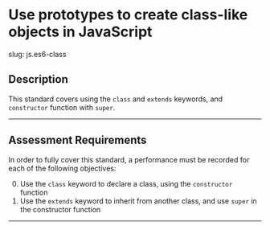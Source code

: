 # Use prototypes to create class-like objects in JavaScript

slug: js.es6-class

## Description
This standard covers using the `class` and `extends` keywords, and `constructor` function with `super`.

---
## Assessment Requirements
In order to fully cover this standard, a performance must be recorded for each of the following objectives:

0. Use the `class` keyword to declare a class, using the `constructor` function
1. Use the `extends` keyword to inherit from another class, and use `super` in the constructor function

---
